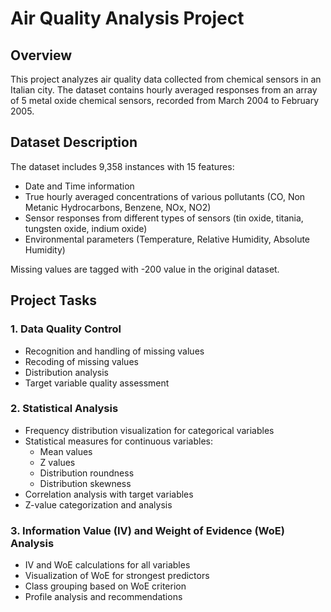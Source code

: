 # Air Quality Analysis Project

## Overview
This project analyzes air quality data collected from chemical sensors in an Italian city. The dataset contains hourly averaged responses from an array of 5 metal oxide chemical sensors, recorded from March 2004 to February 2005.

## Dataset Description
The dataset includes 9,358 instances with 15 features:
- Date and Time information
- True hourly averaged concentrations of various pollutants (CO, Non Metanic Hydrocarbons, Benzene, NOx, NO2)
- Sensor responses from different types of sensors (tin oxide, titania, tungsten oxide, indium oxide)
- Environmental parameters (Temperature, Relative Humidity, Absolute Humidity)

Missing values are tagged with -200 value in the original dataset.

## Project Tasks

### 1. Data Quality Control
- Recognition and handling of missing values
- Recoding of missing values
- Distribution analysis
- Target variable quality assessment

### 2. Statistical Analysis
- Frequency distribution visualization for categorical variables
- Statistical measures for continuous variables:
  - Mean values
  - Z values
  - Distribution roundness
  - Distribution skewness
- Correlation analysis with target variables
- Z-value categorization and analysis

### 3. Information Value (IV) and Weight of Evidence (WoE) Analysis
- IV and WoE calculations for all variables
- Visualization of WoE for strongest predictors
- Class grouping based on WoE criterion
- Profile analysis and recommendations
